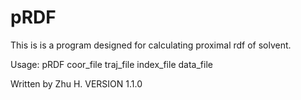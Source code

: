 pRDF
====

This is is a program designed for calculating proximal rdf of solvent.


Usage: pRDF coor_file traj_file index_file data_file

Written by Zhu H. VERSION 1.1.0

